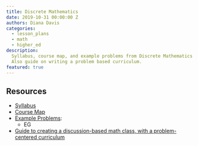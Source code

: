 ```yaml
---
title: Discrete Mathematics
date: 2019-10-31 00:00:00 Z
authors: Diana Davis
categories:
  - lesson_plans
  - math
  - higher_ed
description:
  Syllabus, course map, and example problems from Discrete Mathematics course.
  Also guide on writing a problem based curriculum.
featured: true
---
```



## Resources

* [Syllabus]({{site.baseurl}}/uploads/discrete_math/discrete-syllabus.pdf)
* [Course Map]({{site.baseurl}}/uploads/discrete_math/discrete-course-map.pdf)
* [Example Problems]({{site.baseurl}}/uploads/discrete_math/discrete-problems-days-17-18.pdf):
    * EG
* [Guide to creating a discussion-based math class, with a problem-centered curriculum]({{site.baseurl}}/uploads/discrete_math/davis-how-to-write-a-pbc.pdf)